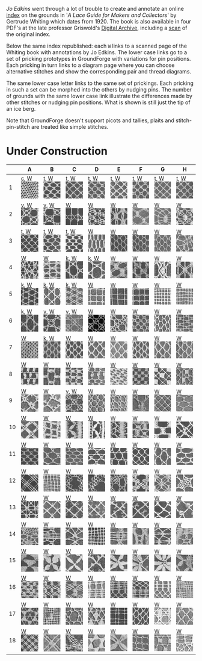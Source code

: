 *Jo Edkins* went through a lot of trouble to create and annotate an online [index] on the grounds in
'_A Lace Guide for Makers and Collectors_' by Gertrude Whiting which dates from 1920.
The book is also available in four PDF's at the late professor Griswold's [Digital Archive],
including a [scan] of the original index.

Below the same index republished: each `W` links to a scanned page of the Whiting book with annotations by Jo Edkins.
The lower case links go to a set of pricking prototypes in GroundForge with variations for pin positions.
Each pricking in turn links to a diagram page where you can choose alternative stitches
and show the corresponding pair and thread diagrams.

The same lower case letter links to the same set of prickings.
Each pricking in such a set can be morphed into the others by nudging pins.
The number of grounds with the same lower case link
illustrate the differences made by other stitches or nudging pin positions.
What is shown is still just the tip of an ice berg.

Note that GroundForge doesn't support picots and tallies, plaits and stitch-pin-stitch are treated like simple stitches.

[index]: http://gwydir.demon.co.uk/jo/lace/whiting/index.htm#picindex
[scan]: https://www2.cs.arizona.edu/patterns/weaving/books/whiting.jpg
[Digital Archive]: https://www2.cs.arizona.edu/patterns/weaving/lace.html#books


Under Construction
==================

[c]: https://d-bl.github.io/GroundForge/sheet.html?patch=88%2011;bricks&patch=66%2022;bricks&patch=88%2099%2011%2000;bricks&patch=66%2011%2088%2022;bricks&patch=66%2099%2022%2000;bricks
[t]: https://d-bl.github.io/GroundForge/sheet.html?patch=53%2053%2053%205-;bricks&patch=5663%205663;checker&patch=53%205-;bricks&patch=563%20563%20563;checker&patch=53%2053;checker&patch=5632%205632;checker&patch5353%205353;bricks&patch=5-%20-5;checker&patch=5353%205353%205-5-%20-5-5;checker&patch=5632%2056-2%205-5-%20-535;checker&patch=53%205-%20-5%205-;bricks&patch=44%2077%2044%2077;bricks&patch=44%2044%2077%2077;bricks&patch=66%2088%2066%2011;bricks&patch=66%2066%2088%2011;checker&patch=66%2066%2099%2000;checker&patch=6;checker&patch=566-%2066-5%206-56%20-566;checker
[v]: https://d-bl.github.io/GroundForge/sheet.html?patch=5831%20-4-7;bricks&patch=-437%2034-7;bricks&patch=4830%20--77;bricks
[k]: https://d-bl.github.io/GroundForge/sheet.html?patch=B-C-%20---5%20C-B-%20-5--;checker&patch=5831%20-4-7;checker&patch=68%20-4;checker&patch=-4-7%205---%20-C-B%203158;bricks&patch=5-O-E-%20-E-5-O%205-O-E-;bricks

|   | A | B | C | D | E | F | G | H |
|---|---|---|---|---|---|---|---|---|
|  1 | [c], [W](http://gwydir.demon.co.uk/jo/lace/whiting/page70.htm)![](w/page70a.gif) | [t], [W](http://gwydir.demon.co.uk/jo/lace/whiting/page94.htm)![](w/page94a.gif) | [t], [W](http://gwydir.demon.co.uk/jo/lace/whiting/page114.htm)![](w/page114a.gif) | [t], [W](http://gwydir.demon.co.uk/jo/lace/whiting/page134.htm)![](w/page134a.gif) | [t], [W](http://gwydir.demon.co.uk/jo/lace/whiting/page155.htm)![](w/page155a.gif) | [t], [W](http://gwydir.demon.co.uk/jo/lace/whiting/page177.htm)![](w/page177a.gif) | [t], [W](http://gwydir.demon.co.uk/jo/lace/whiting/page198.htm)![](w/page198a.gif) | [t], [W](http://gwydir.demon.co.uk/jo/lace/whiting/page219.htm)![](w/page219a.gif) |
|  2 | [v], [W](http://gwydir.demon.co.uk/jo/lace/whiting/page71.htm)![](w/page71a.gif) | [v], [W](http://gwydir.demon.co.uk/jo/lace/whiting/page95.htm)![](w/page95a.gif) | [W](http://gwydir.demon.co.uk/jo/lace/whiting/page115.htm)![](w/page115a.gif) | [W](http://gwydir.demon.co.uk/jo/lace/whiting/page135.htm)![](w/page135a.gif) | [W](http://gwydir.demon.co.uk/jo/lace/whiting/page156.htm)![](w/page156a.gif) | [W](http://gwydir.demon.co.uk/jo/lace/whiting/page178.htm)![](w/page178a.gif) | [W](http://gwydir.demon.co.uk/jo/lace/whiting/page199.htm)![](w/page199a.gif) | [W](http://gwydir.demon.co.uk/jo/lace/whiting/page220.htm)![](w/page220a.gif) |
|  3 | [t], [W](http://gwydir.demon.co.uk/jo/lace/whiting/page73.htm)![](w/page73a.gif) | [t], [W](http://gwydir.demon.co.uk/jo/lace/whiting/page96.htm)![](w/page96a.gif) | [t], [W](http://gwydir.demon.co.uk/jo/lace/whiting/page117.htm)![](w/page117a.gif) | [W](http://gwydir.demon.co.uk/jo/lace/whiting/page136.htm)![](w/page136a.gif) | [W](http://gwydir.demon.co.uk/jo/lace/whiting/page157.htm)![](w/page157a.gif) | [W](http://gwydir.demon.co.uk/jo/lace/whiting/page179.htm)![](w/page179a.gif) | [W](http://gwydir.demon.co.uk/jo/lace/whiting/page200.htm)![](w/page200a.gif) | [W](http://gwydir.demon.co.uk/jo/lace/whiting/page221.htm)![](w/page221a.gif) |
|  4 | [W](http://gwydir.demon.co.uk/jo/lace/whiting/page74.htm)![](w/page74a.gif) | [W](http://gwydir.demon.co.uk/jo/lace/whiting/page97.htm)![](w/page97a.gif) | [k], [W](http://gwydir.demon.co.uk/jo/lace/whiting/page118.htm)![](w/page118a.gif) | [k], [W](http://gwydir.demon.co.uk/jo/lace/whiting/page137.htm)![](w/page137a.gif) | [W](http://gwydir.demon.co.uk/jo/lace/whiting/page158.htm)![](w/page158a.gif) | [W](http://gwydir.demon.co.uk/jo/lace/whiting/page180.htm)![](w/page180a.gif) | [W](http://gwydir.demon.co.uk/jo/lace/whiting/page201.htm)![](w/page201a.gif) | [W](http://gwydir.demon.co.uk/jo/lace/whiting/page222.htm)![](w/page222a.gif) |
|  5 | [k], [W](http://gwydir.demon.co.uk/jo/lace/whiting/page75.htm)![](w/page75a.gif) | [k], [W](http://gwydir.demon.co.uk/jo/lace/whiting/page98.htm)![](w/page98a.gif) | [k], [W](http://gwydir.demon.co.uk/jo/lace/whiting/page119.htm)![](w/page119a.gif) | [W](http://gwydir.demon.co.uk/jo/lace/whiting/page138.htm)![](w/page138a.gif) | [W](http://gwydir.demon.co.uk/jo/lace/whiting/page159.htm)![](w/page159a.gif) | [W](http://gwydir.demon.co.uk/jo/lace/whiting/page181.htm)![](w/page181a.gif) | [W](http://gwydir.demon.co.uk/jo/lace/whiting/page203.htm)![](w/page203a.gif) | [W](http://gwydir.demon.co.uk/jo/lace/whiting/page224.htm)![](w/page224a.gif) |
|  6 | [k], [W](http://gwydir.demon.co.uk/jo/lace/whiting/page76.htm)![](w/page76a.gif) | [v], [W](http://gwydir.demon.co.uk/jo/lace/whiting/page99.htm)![](w/page99a.gif) | [v], [W](http://gwydir.demon.co.uk/jo/lace/whiting/page120.htm)![](w/page120a.gif) | [W](http://gwydir.demon.co.uk/jo/lace/whiting/page139.htm)![](w/page139a.gif) | [W](http://gwydir.demon.co.uk/jo/lace/whiting/page160.htm)![](w/page160a.gif) | [W](http://gwydir.demon.co.uk/jo/lace/whiting/page182.htm)![](w/page182a.gif) | [W](http://gwydir.demon.co.uk/jo/lace/whiting/page204.htm)![](w/page204a.gif) | [W](http://gwydir.demon.co.uk/jo/lace/whiting/page225.htm)![](w/page225a.gif) |
|  7 | [W](http://gwydir.demon.co.uk/jo/lace/whiting/page77.htm)![](w/page77a.gif) | [k], [W](http://gwydir.demon.co.uk/jo/lace/whiting/page100.htm)![](w/page100a.gif) | [W](http://gwydir.demon.co.uk/jo/lace/whiting/page121.htm)![](w/page121a.gif) | [W](http://gwydir.demon.co.uk/jo/lace/whiting/page140.htm)![](w/page140a.gif) | [W](http://gwydir.demon.co.uk/jo/lace/whiting/page161.htm)![](w/page161a.gif) | [W](http://gwydir.demon.co.uk/jo/lace/whiting/page183.htm)![](w/page183a.gif) | [W](http://gwydir.demon.co.uk/jo/lace/whiting/page205.htm)![](w/page205a.gif) | [W](http://gwydir.demon.co.uk/jo/lace/whiting/page226.htm)![](w/page226a.gif) |
|  8 | [W](http://gwydir.demon.co.uk/jo/lace/whiting/page79.htm)![](w/page79a.gif) | [W](http://gwydir.demon.co.uk/jo/lace/whiting/page101.htm)![](w/page101a.gif) | [W](http://gwydir.demon.co.uk/jo/lace/whiting/page122.htm)![](w/page122a.gif) | [W](http://gwydir.demon.co.uk/jo/lace/whiting/page141.htm)![](w/page141a.gif) | [W](http://gwydir.demon.co.uk/jo/lace/whiting/page162.htm)![](w/page162a.gif) | [W](http://gwydir.demon.co.uk/jo/lace/whiting/page184.htm)![](w/page184a.gif) | [W](http://gwydir.demon.co.uk/jo/lace/whiting/page206.htm)![](w/page206a.gif) | [W](http://gwydir.demon.co.uk/jo/lace/whiting/page227.htm)![](w/page227a.gif) |
|  9 | [W](http://gwydir.demon.co.uk/jo/lace/whiting/page80.htm)![](w/page80a.gif) | [W](http://gwydir.demon.co.uk/jo/lace/whiting/page102.htm)![](w/page102a.gif) | [v], [W](http://gwydir.demon.co.uk/jo/lace/whiting/page123.htm)![](w/page123a.gif) | [W](http://gwydir.demon.co.uk/jo/lace/whiting/page142.htm)![](w/page142a.gif) | [W](http://gwydir.demon.co.uk/jo/lace/whiting/page163.htm)![](w/page163a.gif) | [W](http://gwydir.demon.co.uk/jo/lace/whiting/page185.htm)![](w/page185a.gif) | [W](http://gwydir.demon.co.uk/jo/lace/whiting/page207.htm)![](w/page207a.gif) | [W](http://gwydir.demon.co.uk/jo/lace/whiting/page229.htm)![](w/page229a.gif) |
|  10 | [W](http://gwydir.demon.co.uk/jo/lace/whiting/page82.htm)![](w/page82a.gif) | [W](http://gwydir.demon.co.uk/jo/lace/whiting/page103.htm)![](w/page103a.gif) | [W](http://gwydir.demon.co.uk/jo/lace/whiting/page124.htm)![](w/page124a.gif) | [W](http://gwydir.demon.co.uk/jo/lace/whiting/page143.htm)![](w/page143a.gif) | [W](http://gwydir.demon.co.uk/jo/lace/whiting/page164.htm)![](w/page164a.gif) | [W](http://gwydir.demon.co.uk/jo/lace/whiting/page187.htm)![](w/page187a.gif) | [W](http://gwydir.demon.co.uk/jo/lace/whiting/page208.htm)![](w/page208a.gif) | [W](http://gwydir.demon.co.uk/jo/lace/whiting/page230.htm)![](w/page230a.gif) |
|  11 | [W](http://gwydir.demon.co.uk/jo/lace/whiting/page83.htm)![](w/page83a.gif) | [W](http://gwydir.demon.co.uk/jo/lace/whiting/page104.htm)![](w/page104a.gif) | [W](http://gwydir.demon.co.uk/jo/lace/whiting/page125.htm)![](w/page125a.gif) | [W](http://gwydir.demon.co.uk/jo/lace/whiting/page144.htm)![](w/page144a.gif) | [W](http://gwydir.demon.co.uk/jo/lace/whiting/page166.htm)![](w/page166a.gif) | [W](http://gwydir.demon.co.uk/jo/lace/whiting/page189.htm)![](w/page189a.gif) | [W](http://gwydir.demon.co.uk/jo/lace/whiting/page209.htm)![](w/page209a.gif) | [W](http://gwydir.demon.co.uk/jo/lace/whiting/page231.htm)![](w/page231a.gif) |
|  12 | [W](http://gwydir.demon.co.uk/jo/lace/whiting/page84.htm)![](w/page84a.gif) | [W](http://gwydir.demon.co.uk/jo/lace/whiting/page105.htm)![](w/page105a.gif) | [W](http://gwydir.demon.co.uk/jo/lace/whiting/page126.htm)![](w/page126a.gif) | [W](http://gwydir.demon.co.uk/jo/lace/whiting/page145.htm)![](w/page145a.gif) | [W](http://gwydir.demon.co.uk/jo/lace/whiting/page167.htm)![](w/page167a.gif) | [W](http://gwydir.demon.co.uk/jo/lace/whiting/page190.htm)![](w/page190a.gif) | [W](http://gwydir.demon.co.uk/jo/lace/whiting/page210.htm)![](w/page210a.gif) | [W](http://gwydir.demon.co.uk/jo/lace/whiting/page232.htm)![](w/page232a.gif) |
|  13 | [W](http://gwydir.demon.co.uk/jo/lace/whiting/page85.htm)![](w/page85a.gif) | [W](http://gwydir.demon.co.uk/jo/lace/whiting/page106.htm)![](w/page106a.gif) | [W](http://gwydir.demon.co.uk/jo/lace/whiting/page128.htm)![](w/page128a.gif) | [W](http://gwydir.demon.co.uk/jo/lace/whiting/page147.htm)![](w/page147a.gif) | [W](http://gwydir.demon.co.uk/jo/lace/whiting/page169.htm)![](w/page169a.gif) | [W](http://gwydir.demon.co.uk/jo/lace/whiting/page192.htm)![](w/page192a.gif) | [W](http://gwydir.demon.co.uk/jo/lace/whiting/page211.htm)![](w/page211a.gif) | [W](http://gwydir.demon.co.uk/jo/lace/whiting/page234.htm)![](w/page234a.gif) |
|  14 | [W](http://gwydir.demon.co.uk/jo/lace/whiting/page87.htm)![](w/page87a.gif) | [W](http://gwydir.demon.co.uk/jo/lace/whiting/page107.htm)![](w/page107a.gif) | [W](http://gwydir.demon.co.uk/jo/lace/whiting/page129.htm)![](w/page129a.gif) | [W](http://gwydir.demon.co.uk/jo/lace/whiting/page148.htm)![](w/page148a.gif) | [W](http://gwydir.demon.co.uk/jo/lace/whiting/page171.htm)![](w/page171a.gif) | [W](http://gwydir.demon.co.uk/jo/lace/whiting/page193.htm)![](w/page193a.gif) | [W](http://gwydir.demon.co.uk/jo/lace/whiting/page212.htm)![](w/page212a.gif) | [W](http://gwydir.demon.co.uk/jo/lace/whiting/page235.htm)![](w/page235a.gif) |
|  15 | [W](http://gwydir.demon.co.uk/jo/lace/whiting/page89.htm)![](w/page89a.gif) | [W](http://gwydir.demon.co.uk/jo/lace/whiting/page109.htm)![](w/page109a.gif) | [W](http://gwydir.demon.co.uk/jo/lace/whiting/page130.htm)![](w/page130a.gif) | [W](http://gwydir.demon.co.uk/jo/lace/whiting/page149.htm)![](w/page149a.gif) | [W](http://gwydir.demon.co.uk/jo/lace/whiting/page173.htm)![](w/page173a.gif) | [W](http://gwydir.demon.co.uk/jo/lace/whiting/page194.htm)![](w/page194a.gif) | [W](http://gwydir.demon.co.uk/jo/lace/whiting/page213.htm)![](w/page213a.gif) | [W](http://gwydir.demon.co.uk/jo/lace/whiting/page237.htm)![](w/page237a.gif) |
|  16 | [W](http://gwydir.demon.co.uk/jo/lace/whiting/page90.htm)![](w/page90a.gif) | [W](http://gwydir.demon.co.uk/jo/lace/whiting/page110.htm)![](w/page110a.gif) | [W](http://gwydir.demon.co.uk/jo/lace/whiting/page131.htm)![](w/page131a.gif) | [W](http://gwydir.demon.co.uk/jo/lace/whiting/page150.htm)![](w/page150a.gif) | [W](http://gwydir.demon.co.uk/jo/lace/whiting/page174.htm)![](w/page174a.gif) | [W](http://gwydir.demon.co.uk/jo/lace/whiting/page195.htm)![](w/page195a.gif) | [W](http://gwydir.demon.co.uk/jo/lace/whiting/page214.htm)![](w/page214a.gif) | [W](http://gwydir.demon.co.uk/jo/lace/whiting/page238.htm)![](w/page238a.gif) |
|  17 | [W](http://gwydir.demon.co.uk/jo/lace/whiting/page91.htm)![](w/page91a.gif) | [W](http://gwydir.demon.co.uk/jo/lace/whiting/page111.htm)![](w/page111a.gif) | [W](http://gwydir.demon.co.uk/jo/lace/whiting/page132.htm)![](w/page132a.gif) | [W](http://gwydir.demon.co.uk/jo/lace/whiting/page151.htm)![](w/page151a.gif) | [W](http://gwydir.demon.co.uk/jo/lace/whiting/page175.htm)![](w/page175a.gif) | [W](http://gwydir.demon.co.uk/jo/lace/whiting/page196.htm)![](w/page196a.gif) | [W](http://gwydir.demon.co.uk/jo/lace/whiting/page215.htm)![](w/page215a.gif) | [W](http://gwydir.demon.co.uk/jo/lace/whiting/page239.htm)![](w/page239a.gif) |
|  18 | [W](http://gwydir.demon.co.uk/jo/lace/whiting/page93.htm)![](w/page93a.gif) | [W](http://gwydir.demon.co.uk/jo/lace/whiting/page112.htm)![](w/page112a.gif) | [W](http://gwydir.demon.co.uk/jo/lace/whiting/page133.htm)![](w/page133a.gif) | [W](http://gwydir.demon.co.uk/jo/lace/whiting/page153.htm)![](w/page153a.gif) | [W](http://gwydir.demon.co.uk/jo/lace/whiting/page176.htm)![](w/page176a.gif) | [W](http://gwydir.demon.co.uk/jo/lace/whiting/page197.htm)![](w/page197a.gif) | [W](http://gwydir.demon.co.uk/jo/lace/whiting/page217.htm)![](w/page217a.gif) | [W](http://gwydir.demon.co.uk/jo/lace/whiting/page241.htm)![](w/page241a.gif) |